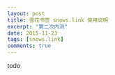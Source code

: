 ```yaml
---
layout: post
title: 雪花书签 snows.link 使用说明
excerpt: "第二次内测"
date: 2015-11-23
tags: [snows.link]
comments: true
---
```



todo